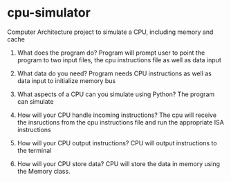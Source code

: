 # cpu-simulator
 
Computer Architecture project to simulate a CPU, including memory and cache 

1. What does the program do? 
   Program will prompt user to point the program to two input files, the cpu instructions file as well as data input 

2. What data do you need?
   Program needs CPU instructions as well as data input to initialize memory bus 

3. What aspects of a CPU can you simulate using Python?
   The program can simulate 

4. How will your CPU handle incoming instructions?
   The cpu will receive the insructions from the cpu instructions file and run the appropriate ISA instructions

5. How will your CPU output instructions?
   CPU will output instructions to the terminal
 
6. How will your CPU store data?
   CPU will store the data in memory using the Memory class. 